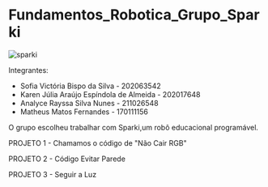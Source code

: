 # Fundamentos_Robotica_Grupo_Sparki

![sparki](img/robosparki.avif)

Integrantes: 

- Sofia Victória Bispo da Silva - 202063542
- Karen Júlia Araújo Espíndola de Almeida - 202017648
- Analyce Rayssa Silva Nunes -  211026548
- Matheus Matos Fernandes - 170111156


O grupo escolheu trabalhar com Sparki,um robô educacional programável.

PROJETO 1 - Chamamos o código de "Não Cair RGB"

PROJETO 2 - Código Evitar Parede 

PROJETO 3 - Seguir a Luz 
